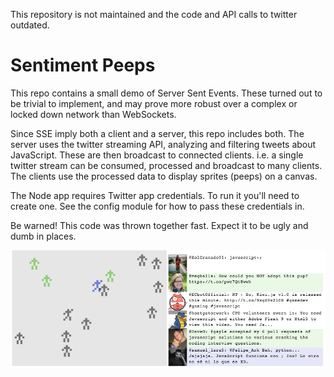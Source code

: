 This repository is not maintained and the code and API calls to twitter outdated.

# Sentiment Peeps

This repo contains a small demo of Server Sent Events. These turned out to be trivial to implement,
and may prove more robust over a complex or locked down network than WebSockets.

Since SSE imply both a client and a server, this repo includes both. The server uses the twitter
streaming API, analyzing and filtering tweets about JavaScript. These are then broadcast to
connected clients. i.e. a single twitter stream can be consumed, processed and broadcast to many
clients. The clients use the processed data to display sprites (peeps) on a canvas.

The Node app requires Twitter app credentials. To run it you'll need to create one. See the config
module for how to pass these credentials in.

Be warned! This code was thrown together fast. Expect it to be ugly and dumb in places.

![peeps](peeps.png)
